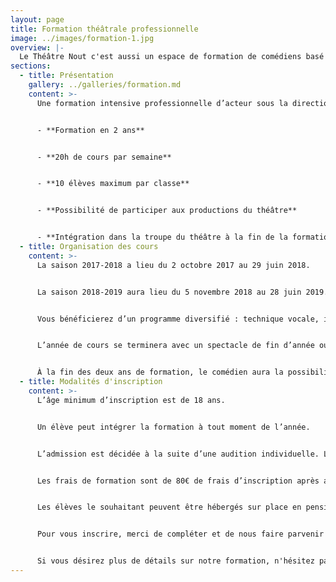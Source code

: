 ```yaml
---
layout: page
title: Formation théâtrale professionnelle
image: ../images/formation-1.jpg
overview: |-
  Le Théâtre Nout c'est aussi un espace de formation de comédiens basé sur des valeurs ancrées dans l'histoire du théâtre, comme le travail et l'esprit de troupe.
sections:
  - title: Présentation
    gallery: ../galleries/formation.md
    content: >-
      Une formation intensive professionnelle d’acteur sous la direction d’**Hazem El Awadly**. Une formation centrée sur les bases même du théâtre et l’esprit de troupe, fidèle à la philosophie de la **Cartoucherie de Vincennes**. Une approche personnalisée et adaptée à chaque comédien afin de l’aider à développer son potentiel artistique.


      - **Formation en 2 ans**


      - **20h de cours par semaine**


      - **10 élèves maximum par classe**


      - **Possibilité de participer aux productions du théâtre**


      - **Intégration dans la troupe du théâtre à la fin de la formation**
  - title: Organisation des cours
    content: >-
      La saison 2017-2018 a lieu du 2 octobre 2017 au 29 juin 2018.


      La saison 2018-2019 aura lieu du 5 novembre 2018 au 28 juin 2019.


      Vous bénéficierez d’un programme diversifié : technique vocale, improvisation, gestuelle, régie, costumes, scénographie, sophrologie…


      L’année de cours se terminera avec un spectacle de fin d’année ouvert au public. Les élèves pourront être choisis durant tout leur cursus pour participer aux productions en cours.


      À la fin des deux ans de formation, le comédien aura la possibilité de rejoindre la troupe du théâtre afin de mettre à profit ses acquis et d'approfondir son expérience de la scène.
  - title: Modalités d'inscription
    content: >-
      L’âge minimum d’inscription est de 18 ans.


      Un élève peut intégrer la formation à tout moment de l’année.


      L’admission est décidée à la suite d’une audition individuelle. Le futur comédien devra préparer pour cette audition une scène contemporaine (après 1930) et une scène classique.


      Les frais de formation sont de 80€ de frais d’inscription après admission puis 315€ par mois, payable par chèque ou virement bancaire à l’année, au trimestre ou au mois.


      Les élèves le souhaitant peuvent être hébergés sur place en pension complète.


      Pour vous inscrire, merci de compléter et de nous faire parvenir la **fiche d’inscription** disponible ci-dessous.


      Si vous désirez plus de détails sur notre formation, n'hésitez pas à [nous contacter](/informations-pratiques#nous-contacter).
---
```

